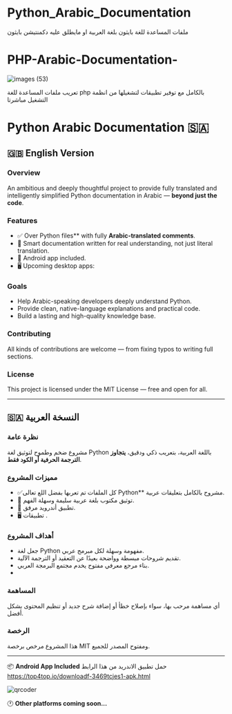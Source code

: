 # Python_Arabic_Documentation
ملفات المساعدة للغة بايثون بلغة العربية او مايطلق عليه دكمنتيشن بايثون 

# PHP-Arabic-Documentation-
![images (53)](https://github.com/user-attachments/assets/5c04023d-8eff-4445-b2c1-cb3dd76f5a9e)


تعريب ملفات المساعدة للغة php بالكامل مع توفير تطبيقات لتشغيلها من انظمة التشغيل مباشرتا
# Python Arabic Documentation 🇸🇦






## 🇬🇧 English Version

### Overview

An ambitious and deeply thoughtful project to provide fully translated and intelligently simplified Python documentation in Arabic — **beyond just the code**.

### Features

- ✅ Over Python files** with fully **Arabic-translated comments**.
- 📘 Smart documentation written for real understanding, not just literal translation.
- 📱 Android app included.
- 🖥️ Upcoming desktop apps: 

### Goals

- Help Arabic-speaking developers deeply understand Python.
- Provide clean, native-language explanations and practical code.
- Build a lasting and high-quality knowledge base.

### Contributing

All kinds of contributions are welcome — from fixing typos to writing full sections.

### License

This project is licensed under the MIT License — free and open for all.

---


## 🇸🇦 النسخة العربية




### نظرة عامة


مشروع ضخم وطموح لتوثيق لغة Python باللغة العربية، بتعريب ذكي ودقيق، **يتجاوز الترجمة الحرفية أو الكود فقط**.

### مميزات المشروع

- ✅كل الملفات تم تعربها بفضل اللع تعالى  Python** مشروح بالكامل بتعليقات عربية.
- 📘 توثيق مكتوب بلغة عربية سليمة وسهلة الفهم.
- 📱 تطبيق أندرويد مرفق.
- 🖥️ تطبيقات .

### أهداف المشروع

- جعل لغة Python مفهومة وسهلة لكل مبرمج عربي.
- تقديم شروحات مبسطة وواضحة بعيدًا عن التعقيد أو الترجمة الآلية.
- بناء مرجع معرفي مفتوح يخدم مجتمع البرمجة العربي.
- 

### المساهمة

أي مساهمة مرحب بها، سواء بإصلاح خطأ أو إضافة شرح جديد أو تنظيم المحتوى بشكل أفضل.

### الرخصة

هذا المشروع مرخص برخصة MIT ومفتوح المصدر للجميع.

---

📦 **Android App Included**  حمل تطبيق الاندريد من هذا الرابط 
https://top4top.io/downloadf-3469tcjes1-apk.html

![qrcoder](https://github.com/user-attachments/assets/77b094f0-9f08-4f4a-95f6-0fe45eeb3db8)


🕐 **Other platforms coming soon...**



